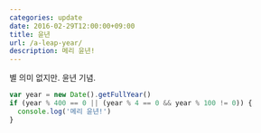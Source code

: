 ```yaml
---
categories: update
date: 2016-02-29T12:00:00+09:00
title: 윤년
url: /a-leap-year/
description: 메리 윤년!
---
```


별 의미 없지만. 윤년 기념.

```js
var year = new Date().getFullYear()
if (year % 400 == 0 || (year % 4 == 0 && year % 100 != 0)) {
  console.log('메리 윤년!')
}
```
